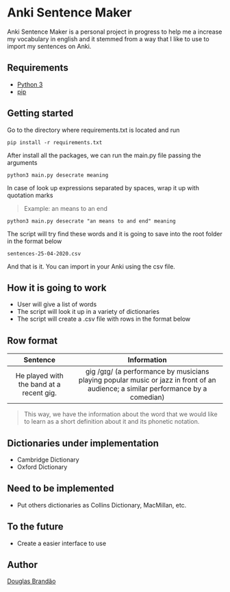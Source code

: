 # Anki Sentence Maker

Anki Sentence Maker is a personal project in progress to help me a increase my vocabulary in english and it stemmed from a way that I like to use to import my sentences on Anki.

## Requirements

* [Python 3](https://www.python.org/downloads/)
* [pip](https://pypi.org/project/pip/)

## Getting started

Go to the directory where requirements.txt is located and run 

```
pip install -r requirements.txt
```

After install all the packages, we can run the main.py file passing the arguments

```
python3 main.py desecrate meaning
```

In case of look up expressions separated by spaces, wrap it up with quotation marks
> Example: an means to an end

```
python3 main.py desecrate "an means to and end" meaning
```

The script will try find these words and it is going to save into the root folder in the format below

```
sentences-25-04-2020.csv
```

And that is it. You can import in your Anki using the csv file.

## How it is going to work

* User will give a list of words
* The script will look it up in a variety of dictionaries
* The script will create a .csv file with rows in the format below

## Row format

|Sentence|Information|
|:-------------:|:-------------:|
|He played with the band at a recent gig.| gig /ɡɪɡ/ (a performance by musicians playing popular music or jazz in front of an audience; a similar performance by a comedian)|

> This way, we have the information about the word that we would like to learn as a short definition about it and its phonetic notation.

## Dictionaries under implementation

* Cambridge Dictionary
* Oxford Dictionary

## Need to be implemented

* Put others dictionaries as Collins Dictionary, MacMillan, etc.

## To the future

* Create a easier interface to use

## Author

[Douglas Brandão](https://github.com/douglasbrandao)